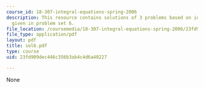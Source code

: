 ```yaml
---
course_id: 18-307-integral-equations-spring-2006
description: This resource contains solutions of 3 problems based on integral equations
  given in problem set 6.
file_location: /coursemedia/18-307-integral-equations-spring-2006/23fd909dec446c356b3ab4c4d6a40227_sol6.pdf
file_type: application/pdf
layout: pdf
title: sol6.pdf
type: course
uid: 23fd909dec446c356b3ab4c4d6a40227

---
```

None